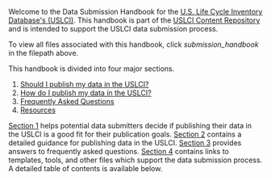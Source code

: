 Welcome to the Data Submission Handbook for the [U.S. Life Cycle Inventory Database's (USLCI)][uslci].  This handbook is part of the [USLCI Content Repository](../../README.md) and is intended to support the USLCI data submission process.

To view all files associated with this handbook, click _submission_handbook_ in the filepath above.

This handbook is divided into four major sections.  
1. [Should I publish my data in the USLCI?](./01-should-i-publish-in-the-uslci.md)
1. [How do I publish my data in the USLCI?](./02-how-to-publish-in-the-uslci.md)
1. [Frequently Asked Questions](./03-frequently-asked-questions.md)
1. [Resources](./04-resources/04-resources.md)

[Section 1](./01-should-i-publish-in-the-uslci.md) helps potential data submitters decide if publishing their data in the USLCI is a good fit for their publication goals.  [Section 2](./02-how-to-publish-in-the-uslci.md) contains a detailed guidance for publishing data in the USLCI.  [Section 3](./03-frequently-asked-questions.md) provides answers to frequently asked questions.  [Section 4](./04-resources/04-resources.md) contains links to templates, tools, and other files which support the data submission process.  A detailed table of contents is available below.

[uslci]: https://uslci.lcacommons.gov/uslci/search   
